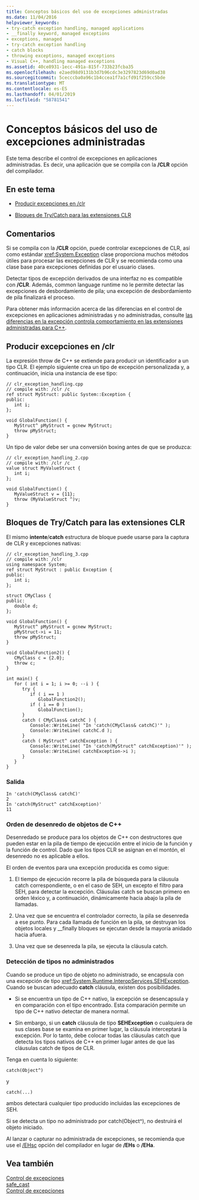 ```yaml
---
title: Conceptos básicos del uso de excepciones administradas
ms.date: 11/04/2016
helpviewer_keywords:
- try-catch exception handling, managed applications
- __finally keyword, managed exceptions
- exceptions, managed
- try-catch exception handling
- catch blocks
- throwing exceptions, managed exceptions
- Visual C++, handling managed exceptions
ms.assetid: 40ce8931-1ecc-491a-815f-733b23fcba35
ms.openlocfilehash: e2aed98d9131b3d7b96cdc3e3297823d69d0ad38
ms.sourcegitcommit: 5cecccba0a96c1b4ccea1f7a1cfd91f259cc5bde
ms.translationtype: MT
ms.contentlocale: es-ES
ms.lasthandoff: 04/01/2019
ms.locfileid: "58781541"
---
```

# <a name="basic-concepts-in-using-managed-exceptions"></a>Conceptos básicos del uso de excepciones administradas

Este tema describe el control de excepciones en aplicaciones administradas. Es decir, una aplicación que se compila con la **/CLR** opción del compilador.

## <a name="in-this-topic"></a>En este tema

- [Producir excepciones en /clr](#vcconbasicconceptsinusingmanagedexceptionsanchor1)

- [Bloques de Try/Catch para las extensiones CLR](#vcconbasicconceptsinusingmanagedexceptionsanchor2)

## <a name="remarks"></a>Comentarios

Si se compila con la **/CLR** opción, puede controlar excepciones de CLR, así como estándar <xref:System.Exception> clase proporciona muchos métodos útiles para procesar las excepciones de CLR y se recomienda como una clase base para excepciones definidas por el usuario clases.

Detectar tipos de excepción derivados de una interfaz no es compatible con **/CLR**. Además, common language runtime no le permite detectar las excepciones de desbordamiento de pila; una excepción de desbordamiento de pila finalizará el proceso.

Para obtener más información acerca de las diferencias en el control de excepciones en aplicaciones administradas y no administradas, consulte [las diferencias en la excepción controla comportamiento en las extensiones administradas para C++](../dotnet/differences-in-exception-handling-behavior-under-clr.md).

##  <a name="vcconbasicconceptsinusingmanagedexceptionsanchor1"></a> Producir excepciones en /clr

La expresión throw de C++ se extiende para producir un identificador a un tipo CLR. El ejemplo siguiente crea un tipo de excepción personalizada y, a continuación, inicia una instancia de ese tipo:

```
// clr_exception_handling.cpp
// compile with: /clr /c
ref struct MyStruct: public System::Exception {
public:
   int i;
};

void GlobalFunction() {
   MyStruct^ pMyStruct = gcnew MyStruct;
   throw pMyStruct;
}
```

Un tipo de valor debe ser una conversión boxing antes de que se produzca:

```
// clr_exception_handling_2.cpp
// compile with: /clr /c
value struct MyValueStruct {
   int i;
};

void GlobalFunction() {
   MyValueStruct v = {11};
   throw (MyValueStruct ^)v;
}
```

##  <a name="vcconbasicconceptsinusingmanagedexceptionsanchor2"></a> Bloques de Try/Catch para las extensiones CLR

El mismo **intente**/**catch** estructura de bloque puede usarse para la captura de CLR y excepciones nativas:

```
// clr_exception_handling_3.cpp
// compile with: /clr
using namespace System;
ref struct MyStruct : public Exception {
public:
   int i;
};

struct CMyClass {
public:
   double d;
};

void GlobalFunction() {
   MyStruct^ pMyStruct = gcnew MyStruct;
   pMyStruct->i = 11;
   throw pMyStruct;
}

void GlobalFunction2() {
   CMyClass c = {2.0};
   throw c;
}

int main() {
   for ( int i = 1; i >= 0; --i ) {
      try {
         if ( i == 1 )
            GlobalFunction2();
         if ( i == 0 )
            GlobalFunction();
      }
      catch ( CMyClass& catchC ) {
         Console::WriteLine( "In 'catch(CMyClass& catchC)'" );
         Console::WriteLine( catchC.d );
      }
      catch ( MyStruct^ catchException ) {
         Console::WriteLine( "In 'catch(MyStruct^ catchException)'" );
         Console::WriteLine( catchException->i );
      }
   }
}
```

### <a name="output"></a>Salida

```
In 'catch(CMyClass& catchC)'
2
In 'catch(MyStruct^ catchException)'
11
```

### <a name="order-of-unwinding-for-c-objects"></a>Orden de desenredo de objetos de C++

Desenredado se produce para los objetos de C++ con destructores que pueden estar en la pila de tiempo de ejecución entre el inicio de la función y la función de control. Dado que los tipos CLR se asignan en el montón, el desenredo no es aplicable a ellos.

El orden de eventos para una excepción producida es como sigue:

1. El tiempo de ejecución recorre la pila de búsqueda para la cláusula catch correspondiente, o en el caso de SEH, un excepto el filtro para SEH, para detectar la excepción. Cláusulas catch se buscan primero en orden léxico y, a continuación, dinámicamente hacia abajo la pila de llamadas.

1. Una vez que se encuentra el controlador correcto, la pila se desenreda a ese punto. Para cada llamada de función en la pila, se destruyan los objetos locales y __finally bloques se ejecutan desde la mayoría anidado hacia afuera.

1. Una vez que se desenreda la pila, se ejecuta la cláusula catch.

### <a name="catching-unmanaged-types"></a>Detección de tipos no administrados

Cuando se produce un tipo de objeto no administrado, se encapsula con una excepción de tipo <xref:System.Runtime.InteropServices.SEHException>. Cuando se buscan adecuado **catch** cláusula, existen dos posibilidades.

- Si se encuentra un tipo de C++ nativo, la excepción se desencapsula y en comparación con el tipo encontrado. Esta comparación permite un tipo de C++ nativo detectar de manera normal.

- Sin embargo, si un **catch** cláusula de tipo **SEHException** o cualquiera de sus clases base se examina en primer lugar, la cláusula interceptará la excepción. Por lo tanto, debe colocar todas las cláusulas catch que detecta los tipos nativos de C++ en primer lugar antes de que las cláusulas catch de tipos de CLR.

Tenga en cuenta lo siguiente:

```
catch(Object^)
```

y

```
catch(...)
```

ambos detectará cualquier tipo producido incluidas las excepciones de SEH.

Si se detecta un tipo no administrado por catch(Object^), no destruirá el objeto iniciado.

Al lanzar o capturar no administrada de excepciones, se recomienda que use el [/EHsc](../build/reference/eh-exception-handling-model.md) opción del compilador en lugar de **/EHs** o **/EHa**.

## <a name="see-also"></a>Vea también

[Control de excepciones](../extensions/exception-handling-cpp-component-extensions.md)<br/>
[safe_cast](../extensions/safe-cast-cpp-component-extensions.md)<br/>
[Control de excepciones](../cpp/exception-handling-in-visual-cpp.md)
